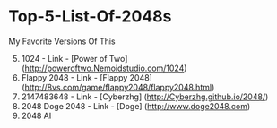 # Top-5-List-Of-2048s
My Favorite Versions Of This


5. 1024 - Link - [Power of Two] (http://poweroftwo.Nemoidstudio.com/1024)
4. Flappy 2048 - Link - [Flappy 2048] (http://8vs.com/game/flappy2048/flappy2048.html)
3. 2147483648 - Link - [Cyberzhg] (http://Cyberzhg.github.io/2048/)
2. 2048 Doge 2048 - Link - [Doge] (http://www.doge2048.com)
1. 2048 AI

